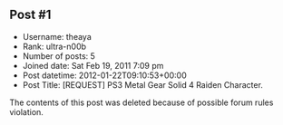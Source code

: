 ## Post #1
- Username: theaya
- Rank: ultra-n00b
- Number of posts: 5
- Joined date: Sat Feb 19, 2011 7:09 pm
- Post datetime: 2012-01-22T09:10:53+00:00
- Post Title: [REQUEST] PS3 Metal Gear Solid 4 Raiden Character.

The contents of this post was deleted because of possible forum rules violation.
